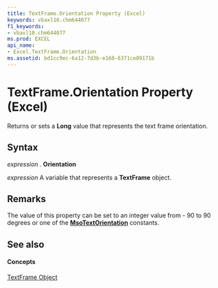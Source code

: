 ```yaml
---
title: TextFrame.Orientation Property (Excel)
keywords: vbaxl10.chm644077
f1_keywords:
- vbaxl10.chm644077
ms.prod: EXCEL
api_name:
- Excel.TextFrame.Orientation
ms.assetid: bd1cc9ec-6a12-7d3b-e160-6371ce09171b
---
```



# TextFrame.Orientation Property (Excel)

Returns or sets a  **Long** value that represents the text frame orientation.


## Syntax

 _expression_ . **Orientation**

 _expression_ A variable that represents a **TextFrame** object.


## Remarks

The value of this property can be set to an integer value from - 90 to 90 degrees or one of the  **[MsoTextOrientation](http://msdn.microsoft.com/library/msotextorientation-enumeration-office%28Office.15%29.aspx)** constants.


## See also


#### Concepts


[TextFrame Object](textframe-object-excel.md)

